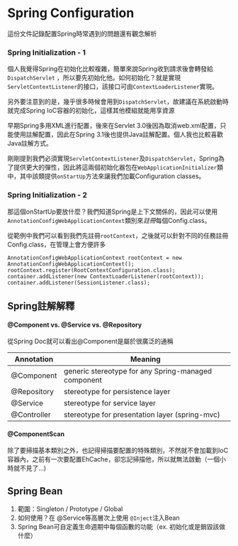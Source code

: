 # Spring Configuration

這份文件記錄配置Spring時常遇到的問題還有觀念解析

### Spring Initialization - 1
個人我覺得Spring在初始化比較複雜，簡單來說Spring收到請求後會轉發給 ``DispatchServlet`` ，所以要先初始化他。如何初始化？就是實現``ServletContextListener``的接口，該接口可由``ContextLoaderListener``實現。

另外要注意到的是，幾乎很多時候會用到``DispatchServlet``，故建議在系統啟動時就完成Spring IoC容器的初始化，這樣其他模組就能用享資源

早期Spring多用XML進行配置，後來在Servlet 3.0後因為取消web.xml配置，只能使用註解配置，因此在Spring 3.1後也提供Java註解配置。個人我也比較喜歡Java註解方式。

剛剛提到我們必須實現``ServletContextListener``及``DispatchServlet``，Spring為了提供更大的彈性，因此將這兩個初始化器包在``WebApplicationInitializer``類中，其中該類提供``onStartUp``方法來讓我們加載Configuration classes。

### Spring Initialization - 2
那這個onStartUp要放什麼？我們知道Spring是上下文關係的，因此可以使用``AnnotationConfigWebApplicationContext``類別來*註冊*每個Config.class。

從範例中我們可以看到我們先註冊``rootContext``，之後就可以針對不同的任務註冊Config.class，在管理上會方便許多

	AnnotationConfigWebApplicationContext rootContext = new AnnotationConfigWebApplicationContext();
    rootContext.register(RootContextConfiguration.class);
	container.addListener(new ContextLoaderListener(rootContext));
	container.addListener(SessionListener.class);
	
## Spring註解解釋
#### @Component vs. @Service vs. @Repository
從Spring Doc就可以看出@Component是屬於很廣泛的通稱

Annotation  | Meaning                                             
----------- | -----------------------------------------------------
@Component  | generic stereotype for any Spring-managed component 
@Repository | stereotype for persistence layer                    
@Service    | stereotype for service layer                        
@Controller | stereotype for presentation layer (spring-mvc)      

#### @ComponentScan
除了要掃描基本類別之外，也記得掃描要配置的特殊類別，不然就不會加載到IoC容器內，之前有一次要配置EhCache，卻忘記掃描他，所以就無法啟動（一個小時就不見了...)

## Spring Bean
1. 範圍：Singleton / Prototype / Global
2. 如何使用？在 @Service等高層次上使用 ``@Inject``注入Bean
3. Spring Bean可自定義生命週期中每個函數的功能（ex. 初始化或是銷毀該做什麼）